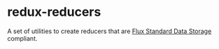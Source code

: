# redux-reducers

A set of utilities to create reducers that are [Flux Standard Data Storage](https://github.com/sagiavinash/flux-standard-data-storage) compliant.
